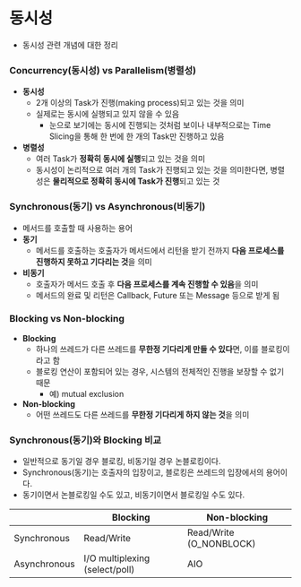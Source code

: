 # 동시성
* 동시성 관련 개념에 대한 정리
### Concurrency(동시성) vs Parallelism(병렬성)
* **동시성**
	* 2개 이상의 Task가 진행(making process)되고 있는 것을 의미
    * 실제로는 동시에 실행되고 있지 않을 수 있음
		* 눈으로 보기에는 동시에 진행되는 것처럼 보이나 내부적으로는 Time Slicing을 통해 한 번에 한 개의 Task만 진행하고 있음
* **병렬성**
	* 여러 Task가 **정확히 동시에 실행**되고 있는 것을 의미
    * 동시성이 논리적으로 여러 개의 Task가 진행되고 있는 것을 의미한다면, 병렬성은 **물리적으로 정확히 동시에 Task가 진행**되고 있는 것
### Synchronous(동기) vs Asynchronous(비동기)
* 메서드를 호출할 때 사용하는 용어
* **동기**
	* 메서드를 호출하는 호출자가 메서드에서 리턴을 받기 전까지 **다음 프로세스를 진행하지 못하고 기다리는 것**을 의미
* **비동기**
	* 호출자가 메서드 호출 후 **다음 프로세스를 계속 진행할 수 있음**을 의미
    * 메서드의 완료 및 리턴은 Callback, Future 또는 Message 등으로 받게 됨
### Blocking vs Non-blocking
* **Blocking**
	* 하나의 쓰레드가 다른 쓰레드를 **무한정 기다리게 만들 수 있다**면, 이를 블로킹이라고 함
    * 블로킹 연산이 포함되어 있는 경우, 시스템의 전체적인 진행을 보장할 수 없기 때문
        * 예) mutual exclusion
* **Non-blocking**
	* 어떤 쓰레드도 다른 쓰레드를 **무한정 기다리게 하지 않는 것**을 의미
### Synchronous(동기)와 Blocking 비교
* 일반적으로 동기일 경우 블로킹, 비동기일 경우 논블로킹이다.
* Synchronous(동기)는 호출자의 입장이고, 블로킹은 쓰레드의 입장에서의 용어이다.
* 동기이면서 논블로킹일 수도 있고, 비동기이면서 블로킹일 수도 있다.  
  
|              |Blocking|Non-blocking|
|--------------|---|---|
| Synchronous  |Read/Write|Read/Write (O_NONBLOCK)|
| Asynchronous |I/O multiplexing (select/poll)|AIO|

